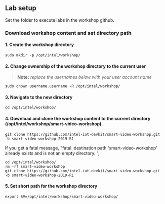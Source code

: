 ## Lab setup
Set the folder to execute labs in the workshop github.

### Download workshop content and set directory path
#### 1. Create the workshop directory

	sudo mkdir -p /opt/intel/workshop/
	
#### 2. Change ownership of the workshop directory to the current user 

> **Note:** *replace the usernames below with your user account name*
		
	sudo chown username.username -R /opt/intel/workshop/

#### 3. Navigate to the new directory

	cd /opt/intel/workshop/

#### 4. Download and clone the workshop content to the current directory (/opt/intel/workshop/smart-video-workshop).

	git clone https://github.com/intel-iot-devkit/smart-video-workshop.git -b smart-video-workshop-2019-R1
	
If you get a fatal message, "fatal: destination path 'smart-video-workshop' already exists and is not an empty directory.
",

	cd /opt/intel/workshop/
	rm -rf smart-video-workshop
	git clone https://github.com/intel-iot-devkit/smart-video-workshop.git -b smart-video-workshop-2019-R1

#### 5. Set short path for the workshop directory

	export SV=/opt/intel/workshop/smart-video-workshop/
